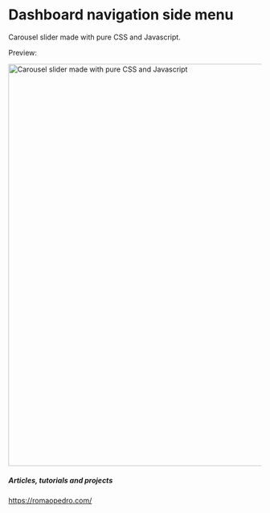 # Dashboard navigation side menu

Carousel slider made with pure CSS and Javascript.

Preview:

<img src="https://raw.githubusercontent.com/romaopedro199/slider-pure-css-javascript/main/screen-capture.gif" alt="Carousel slider made with pure CSS and Javascript" title="Carousel slider made with pure CSS and Javascript" width="800"/>

##### Articles, tutorials and projects
https://romaopedro.com/
